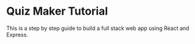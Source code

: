 <h1>Quiz Maker Tutorial</h1>
This is a step by step guide to build a full stack web app using React and Express.